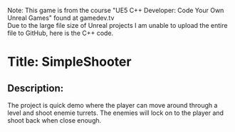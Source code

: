 Note: This game is from the course "UE5 C++ Developer: Code Your Own Unreal Games" found at gamedev.tv  
Due to the large file size of Unreal projects I am unable to upload the entire file to GitHub, here is the C++ code.

Title: SimpleShooter
============

Description:
------------
The project is quick demo where the player can move around through a level and shoot enemie turrets. The enemies will lock on to the player and shoot back when close enough.